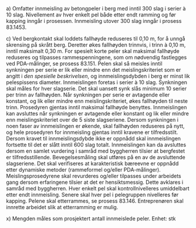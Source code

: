 a) Omfatter innmeisling av betongpeler i berg med inntil 300 slag i serier à 10 slag. Nivellement av hver enkelt pel både etter endt ramming og før kapping inngår i prosessen.
Innmeisling utover 300 slag inngår i prosess 83.1453.

c) Ved bergkontakt skal loddets fallhøyde reduseres til 0,10 m, for å unngå skrensing på skrått berg. Deretter økes fallhøyden trinnvis, i trinn à 0,10 m, inntil maksimalt 0,30 m. For spesielt korte peler skal maksimal fallhøyde reduseres og tilpasses rammespenningene, som om nødvendig fastlegges ved PDA-målinger, se prosess 83.151.
Pelen skal så meisles inntil synkningen per serie er lik eller mindre enn det meislingskriteriet som er angitt i *den spesielle beskrivelsen*, og innmeislingsdybden i berg er minst lik pelespissens diameter.
Innmeislingen foretas i serier à 10 slag. Synkningen skal måles for hver slagserie. Det skal uansett synk slås minimum 10 serier per trinn av fallhøyden.
Når synkningen per serie er avtagende eller konstant, og lik eller mindre enn meislingskriteriet, økes fallhøyden til neste trinn. Prosedyren gjentas inntil maksimal fallhøyde benyttes. Innmeislingen kan avsluttes når synkningen er avtagende eller konstant og lik eller mindre enn meislingskriteriet over de 5 siste slagseriene.
Dersom synkningen i noen faser av innmeislingen er økende, skal fallhøyden reduseres på nytt, og hele prosedyren for innmeisling gjentas inntil kravene er tilfredsstilt.
Dersom kravet til innmeislingsdybde ikke er oppnådd skal innmeislingen fortsette til det er slått inntil 600 slag totalt. Innmeislingen kan da avsluttes dersom en samlet vurdering i samråd med byggherren tilsier at bergfestet er tilfredsstillende.
Bevegelsesmåling skal utføres på en av de avsluttende slagseriene.
Det skal verifiseres at karakteristisk bæreevne er oppnådd etter dynamiske metoder (rammeformel og/eller PDA-målinger).
Meislingsprosedyrene skal revurderes og/eller tilpasses under arbeidets gang dersom erfaringene tilsier at det er hensiktsmessig. Dette avklares i samråd med byggherren.
Hver enkelt pel skal kontrollnivelleres umiddelbart etter endt innmeisling. Senere skal hver pel i pelegruppen nivelleres før kapping.
Pelene skal etterrammes, se prosess 83.146. Entreprenøren skal innrette arbeidet slik at etterramming er mulig.

x) Mengden måles som prosjektert antall innmeislede peler. Enhet: stk

